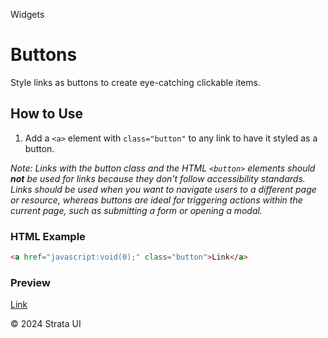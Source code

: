 <p class="section-text">Widgets</p>

# Buttons

Style links as buttons to create eye-catching clickable items.

## How to Use

1. Add a `<a>` element with `class="button"` to any link to have it styled as a button.

_Note: Links with the button class and the HTML `<button>` elements should **not** be used for links because they don't follow accessibility standards. Links should be used when you want to navigate users to a different page or resource, whereas buttons are ideal for triggering actions within the current page, such as submitting a form or opening a modal._

### HTML Example

```html
<a href="javascript:void(0);" class="button">Link</a>
```

### Preview

<div class="example-container">
  <a href="javascript:void(0);" class="button">Link</a>
</div>

<div class="footer">
  <p>&copy; 2024 Strata UI</p>
</div>
